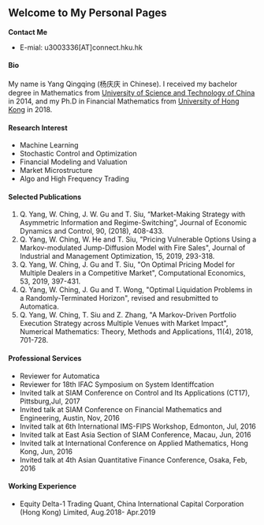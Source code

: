 ## Welcome to My Personal Pages
**Contact Me**
- E-mial: u3003336[AT]connect.hku.hk

#### Bio 
My name is Yang Qingqing (杨庆庆 in Chinese). I received my bachelor degree in Mathematics from [University of Science and Technology of China](http://math.ustc.edu.cn/new/En/) in 2014, and my Ph.D in Financial Mathematics from [University of Hong Kong](http://www.math.hku.hk/) in 2018.  

#### Research Interest 
- Machine Learning 
- Stochastic Control and Optimization 
- Financial Modeling and Valuation 
- Market Microstructure 
- Algo and High Frequency Trading 

#### Selected Publications  

1. Q. Yang, W. Ching, J. W. Gu and T. Siu, “Market-Making Strategy with Asymmetric Information and Regime-Switching”, Journal of Economic Dynamics and Control, 90, (2018), 408-433. 
2. Q. Yang, W. Ching, W. He and  T. Siu, "Pricing Vulnerable Options Using a Markov-modulated Jump-Diffusion Model with Fire Sales", Journal of Industrial and Management Optimization, 15, 2019, 293-318.
3. Q. Yang, W. Ching, J. Gu and T. Siu, "On Optimal Pricing Model for Multiple Dealers in a Competitive Market", Computational Economics, 53, 2019, 397-431.
4. Q. Yang, W. Ching, J. Gu and T. Wong, "Optimal Liquidation Problems in a Randomly-Terminated Horizon", revised and resubmitted to Automatica.
5. Q. Yang, W. Ching, T. Siu and  Z. Zhang, "A Markov-Driven Portfolio Execution Strategy across Multiple Venues with Market Impact", Numerical Mathematics: Theory, Methods and Applications, 11(4), 2018, 701-728.
 

#### Professional Services
 - Reviewer for Automatica
 - Reviewer for 18th IFAC Symposium on System Identiffcation
 - Invited talk at SIAM Conference on Control and Its Applications (CT17), Pittsburg,Jul, 2017
 - Invited talk at SIAM Conference on Financial Mathematics and Engineering, Austin, Nov, 2016
 - Invited talk at 6th International IMS-FIPS Workshop, Edmonton, Jul, 2016
 - Invited talk at East Asia Section of SIAM Conference, Macau, Jun, 2016
 - Invited talk at International Conference on Applied Mathematics, Hong Kong, Jun, 2016
 - Invited talk at 4th Asian Quantitative Finance Conference, Osaka, Feb, 2016
 
#### Working Experience 
 - Equity Delta-1 Trading Quant, China International Capital Corporation (Hong Kong) Limited, Aug.2018- Apr.2019
 
 



  
